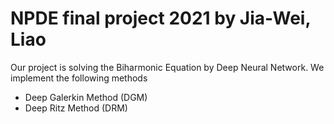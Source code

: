 # NPDE final project 2021 by Jia-Wei, Liao
Our project is solving the Biharmonic Equation by Deep Neural Network.
We implement the following methods
- Deep Galerkin Method (DGM)
- Deep Ritz Method (DRM)
